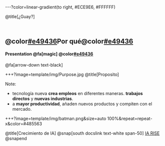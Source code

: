 ---?color=linear-gradient(to right, #ECE9E6, #FFFFFF)

@title[¿Guay?]

<br>

## @color[#e49436](¿)Por qué@color[#e49436](?)
#### Presentation @fa[magic] @color[#e49436](Magic)

@fa[arrow-down text-black]


+++?image=template/img/Purpose.jpg
@title[Proposito]


Note:

- tecnología nueva **crea empleos** en diferentes maneras. **trabajos directos** y **nuevas industrias**.
- a **mayor productividad**, añaden nuevos productos y compiten con el mercado.  

+++?image=template/img/batman.png&size=auto 100%&repeat=repeat-x&color=#485563

@title[Crecimiento de IA]
@snap[south docslink text-white span-50]
[IA RISE](https://www.technologyreview.com/s/612582/data-that-illuminates-the-ai-boom/?utm_campaign=site_visitor.unpaid.engagement&utm_source=twitter&utm_medium=add_this&utm_content=2018-12-31)
@snapend
